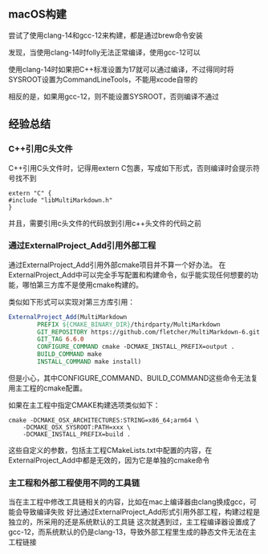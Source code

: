 ## macOS构建

尝试了使用clang-14和gcc-12来构建，都是通过brew命令安装

发现，当使用clang-14时folly无法正常编译，使用gcc-12可以

使用clang-14时如果把C++标准设置为17就可以通过编译，不过得同时将SYSROOT设置为CommandLineTools，不能用xcode自带的

相反的是，如果用gcc-12，则不能设置SYSROOT，否则编译不通过

## 经验总结

### C++引用C头文件

C++引用C头文件时，记得用extern C包裹，写成如下形式，否则编译时会提示符号找不到

```shell
extern "C" {
#include "libMultiMarkdown.h"
}
```

并且，需要引用c头文件的代码放到引用c++头文件的代码之前

### 通过ExternalProject_Add引用外部工程

通过ExternalProject_Add引用外部cmake项目并不算一个好办法。
在ExternalProject_Add中可以完全手写配置和构建命令，似乎能实现任何想要的功能，哪怕第三方库不是使用cmake构建的。

类似如下形式可以实现对第三方库引用：

```cmake
ExternalProject_Add(MultiMarkdown
        PREFIX ${CMAKE_BINARY_DIR}/thirdparty/MultiMarkdown
        GIT_REPOSITORY https://github.com/fletcher/MultiMarkdown-6.git
        GIT_TAG 6.6.0
        CONFIGURE_COMMAND cmake -DCMAKE_INSTALL_PREFIX=output .
        BUILD_COMMAND make
        INSTALL_COMMAND make install)
```

但是小心，其中CONFIGURE_COMMAND、BUILD_COMMAND这些命令无法复用主工程的cmake配置。

如果在主工程中指定CMAKE构建选项类似如下：

```shell
cmake -DCMAKE_OSX_ARCHITECTURES:STRING=x86_64;arm64 \
    -DCMAKE_OSX_SYSROOT:PATH=xxx \ 
    -DCMAKE_INSTALL_PREFIX=build .
```

这些自定义的参数，包括主工程CMakeLists.txt中配置的内容，在ExternalProject_Add中都是无效的，因为它是单独的cmake命令

### 主工程和外部工程使用不同的工具链

当在主工程中修改工具链相关的内容，比如在mac上编译器由clang换成gcc，可能会导致编译失败
好比通过ExternalProject_Add形式引用外部工程，构建过程是独立的，所采用的还是系统默认的工具链
这次就遇到过，主工程编译器设置成了gcc-12，而系统默认的仍是clang-13，导致外部工程里生成的静态文件无法在主工程链接
